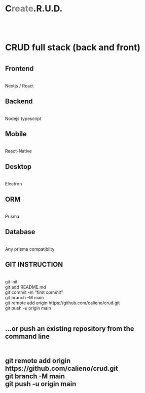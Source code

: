 <h1>C<font color='gray'>reate</font>.R.U.D.</h1><br /><br />



<h1>CRUD full stack (back and front)<h1>


<h2>Frontend</h2> <br />
Nextjs / React

<h2>Backend</h2> <br />
Nodejs typescript

<h2>Mobile</h2> <br />
React-Native

<h2>Desktop</h2> <br />
Electron

<h2>ORM</h2> <br />
Prisma

<h2>Database</h2> <br />
Any prisma compatibilty


<h2>GIT INSTRUCTION</h2> <br />
    git init<br />
    git add README.md<br />
    git commit -m "first commit"<br />
    git branch -M main<br />
    git remote add origin https://github.com/calieno/crud.git<br />
    git push -u origin main<br /><br />
<h2>…or push an existing repository from the command line<h2><br />
    git remote add origin https://github.com/calieno/crud.git<br />
    git branch -M main<br />
    git push -u origin main<br />